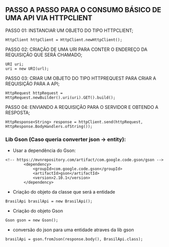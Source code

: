 
## PASSO A PASSO PARA O CONSUMO BÁSICO DE UMA API VIA HTTPCLIENT

PASSO 01: INSTANCIAR UM OBJETO DO TIPO HTTPCLIENT;

```
HttpClient httpClient = HttpClient.newHttpClient();
```
        
PASSO 02: CRIAÇÃO DE UMA URI PARA CONTER O ENDEREÇO DA REQUISIÇÃO QUE SERÁ CHAMADO;

```
URI uri;
uri = new URI(url);
```

PASSO 03: CRIAR UM OBJETO DO TIPO HTTPREQUEST PARA CRIAR A REQUISIÇÃO PARA A API;
	
```
HttpRequest httpRequest = HttpRequest.newBuilder().uri(uri).GET().build();
```
	            
PASSO 04: ENVIANDO A REQUISIÇÃO PARA O SERVIDOR E OBTENDO A RESPOSTA;

```
HttpResponse<String> response = httpClient.send(httpRequest, HttpResponse.BodyHandlers.ofString());
```



### Lib Gson (Caso queria converter json -> entity):
* Usar a dependência do Gson:
```
<!-- https://mvnrepository.com/artifact/com.google.code.gson/gson -->
		<dependency>
			<groupId>com.google.code.gson</groupId>
			<artifactId>gson</artifactId>
			<version>2.10.1</version>
		</dependency>
```
* Criação do objeto da classe que será a entidade

```
BrasilApi brasilApi = new BrasilApi();
```

* Criação do objeto Gson

```
Gson gson = new Gson();
```

* conversão do json para uma entidade atraves da lib gson
		
```
brasilApi = gson.fromJson(response.body(), BrasilApi.class);
```





